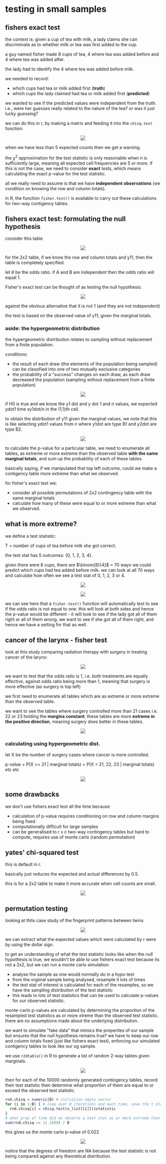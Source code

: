 # testing in small samples

## fishers exact test

the context is: given a cup of tea with milk, a lady claims she can discriminate as to whether milk or tea was first added to the cup.

a guy named fisher made 8 cups of tea, 4 where tea was added before and 4 where tea was added after.

the lady had to identify the 4 where tea was added before milk.

we needed to record:

- which cups had tea or milk added first (**truth**)
- which cups the lady claimed had tea or milk added first (**predicted**)

we wanted to see if the predicted values were independent from the truth. i.e., were her guesses really related to the nature of the tea? or was it just lucky guessing?

we can do this in r, by making a matrix and feeding it into the `chisq.test` function:

<p align="center">
    <img src="https://github.com/infernocadet/data2002/blob/main/graphics/tea.png" width="auto" height="auto">
</p>

when we have less than 5 expected counts then we get a warning.

the $\chi^2$ approximation for the test statistic is only reasonable when $n$ is sufficiently large, meaning all expected cell frequencies are 5 or more. if this is not the case, we need to consider **exact** tests, which means calculating the exact p-value for the test statistic.

all we really need to assume is that we have **independent observations** (we condition on knowing the row and column totals).

in R, the function `fisher.test()` is available to carry out these calculations for two-way contigency tables.

## fishers exact test: formulating the null hypothesis

consider this table

<p align="center">
    <img src="https://github.com/infernocadet/data2002/blob/main/graphics/sp.png" width="auto" height="auto">
</p>

for the 2x2 table, if we know the row and column totals and y11, then the table is completely specified.

let $\theta$ be the odds ratio. if A and B are independent then the odds ratio will equal 1.

Fisher's exact test can be thought of as testing the null hypothesis:

<p align="center">
    <img src="https://github.com/infernocadet/data2002/blob/main/graphics/fsh.png" width="auto" height="auto">
</p>

against the obvious alternative that it is not 1 (and they are not independent)

the test is based on the observed value of y11, given the marginal totals.

### aside: the hypergeometric distribution

the hypergeometric distribution relates to sampling without replacement from a finite population.

conditions:

- the result of each draw (the elements of the population being sampled) can be classified into one of two mutually exclusive categories
- the probability of a "success" changes on each draw, as each draw decreased the population (sampling without replacement from a finite population)

<p align="center">
    <img src="https://github.com/infernocadet/data2002/blob/main/graphics/hypg.png" width="auto" height="auto">
</p>

if H0 is true and we know the y1 dot and y dot 1 and n values, we expected ydot1 time sy1dot/n in the (1,1)th cell.

to obtain the distribution of y11 given the marginal values, we note that this is like selecting ydot1 values from n where y1dot are type B1 and y2dot are type B2.

<p align="center">
    <img src="https://github.com/infernocadet/data2002/blob/main/graphics/geom.png" width="auto" height="auto">
</p>

to calculate the p-value for a particular table, we need to enumerate all tables, as extreme or more extreme than the observed table **with the same marginal totals**, and sum up the probability of each of these tables.

basically saying, if we manipulated that top left outcome, could we make a contigency table more extreme than what we observed.

for fisher's exact test we:

- consider all possible permutations of 2x2 contingency table with the same marginal totals
- calculate how many of these were equal to or more extreme than what we observed.

## what is more extreme?

we define a test statistic:

T = number of cups of tea before milk she got correct.

the test stat has 5 outcomes: {0, 1, 2, 3, 4}.

given there were 8 cups, there are $\binom{8}{4}$ = 70 ways we could predict which cups had tea added before milk. we can look at all 70 ways and calculate how often we see a test stat of 0, 1, 2, 3 or 4.

<p align="center">
    <img src="https://github.com/infernocadet/data2002/blob/main/graphics/bin.png" width="auto" height="auto">
</p>

<p align="center">
    <img src="https://github.com/infernocadet/data2002/blob/main/graphics/lad.png" width="auto" height="auto">
</p>

we can see here that a `fisher.test()` function will automatically test to see if the odds ratio is not equal to one. this will look at both sides and hence the p-value would be different - it will look to see if the lady got all of them right or all of them wrong. we want to see if she got all of them right, and hence we have a setting for that as well.

## cancer of the larynx - fisher test

look at this study comparing radiation therapy with surgery in treating cancer of the larynx:

<p align="center">
    <img src="https://github.com/infernocadet/data2002/blob/main/graphics/lar.png" width="auto" height="auto">
</p>

we want to test that the odds ratio is 1, i.e. both treatments are equally effective, against odds ratio being more than 1, meaning that surgery is more effective (as surgery is top left)

we first need to enumerate all tables which are as extreme or more extreme than the observed table.

we want to see the tables where surgery controlled more than 21 cases i.e. 22 or 23 holding the **margins constant**. these tables are more **extreme in the positive direction**, meaning surgery does better in these tables.

<p align="center">
    <img src="https://github.com/infernocadet/data2002/blob/main/graphics/ex.png" width="auto" height="auto">
</p>

### calculating using hypergeometric dist.

let X be the number of surgery cases where cancer is more controlled.

p-value = P(X >= 21 | marginal totals)
= P(X = 21, 22, 23 | marginal totals)
etc etc

<p align="center">
    <img src="https://github.com/infernocadet/data2002/blob/main/graphics/tot.png" width="auto" height="auto">
</p>

## some drawbacks

we don't use fishers exact test all the time because

- calculation of p-value requires conditioning on row and column margins being fixed
- computationally difficult for large samples
- can be generalised to r x c two-way contingency tables but hard to compute, requires use of monte carlo (random permutation)

## yates' chi-squared test

this is default in r.

basically just reduces the expected and actual differences by 0.5.

this is for a 2x2 table to make it more accurate when cell counts are small.

<p align="center">
    <img src="https://github.com/infernocadet/data2002/blob/main/graphics/tetss.png" width="auto" height="auto">
</p>

## permutation testing

looking at thtis case study of the fingerprint patterns between twins

<p align="center">
    <img src="https://github.com/infernocadet/data2002/blob/main/graphics/ex.png" width="auto" height="auto">
</p>

we can extract what the expected values which were calculated by r were by using the dollar sign.

to get an understanding of what the test statistic looks like when the null hypothesis is true, we wouldn't be able to use fishers exact test because its not a 2x2, but we can run a monte carlo simulation:

- analyse the sample as one would normally do in a hypo test
- from the orgiinal sample being analysed, resample it lots of times
- the test stat of interest is calculated for each of the resamples, so we have the sampling distribution of the test statistic
- this leads to lots of test statistics that can be used to calculate p-values for our observed statistic.

monte-carlo p-values are calculated by determining the proportion of the resampled test statistics as or more xtreme than the observed test statistic. there are no assumptions made about the underlying distribution.

we want to simulate "fake data" that mimics the properites of our sample but ensures that the null hypothesis remains true? we have to keep our row and column totals fixed (just like fishers exact test), enforcing our simulated contigency tables to look like our og sample.

we use `r2dtable()` in R to generate a list of random 2-way tables given marginals.

<p align="center">
    <img src="https://github.com/infernocadet/data2002/blob/main/graphics/r2.png" width="auto" height="auto">
</p>

then for each of the 10000 randomly generated contingency tables, record their test statistic then determine what proportion of them are equal to or exceed the observed test statistic.

```r
rnd.chisq = numeric(B) # initialise empty vector
for (i in 1:B) { # loop over B iterations and each time, save the t stat
  rnd.chisq[i] = chisq.test(x_list[[i]])$statistic
}
# what prop of time did we observe a test stat as or more extreme than what we observed?
sum(rnd.chisq >= 11.1699) / B
```

this gives us the monte carlo p-value of 0.022

<p align="center">
    <img src="https://github.com/infernocadet/data2002/blob/main/graphics/simu.png" width="auto" height="auto">
</p>

notice that the degrees of freedom are NA because the test statistic is not being compared against any theoretical distribution.
